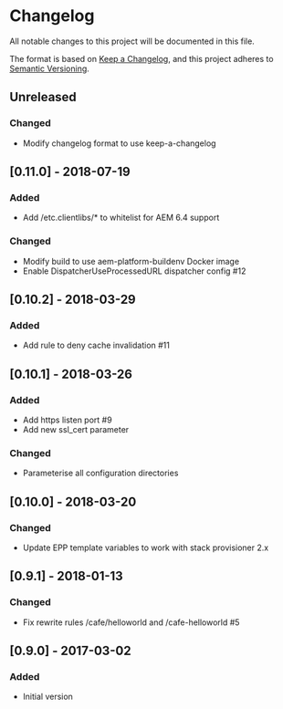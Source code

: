 
# Changelog
All notable changes to this project will be documented in this file.

The format is based on [Keep a Changelog](https://keepachangelog.com/en/1.0.0/),
and this project adheres to [Semantic Versioning](https://semver.org/spec/v2.0.0.html).

## Unreleased

### Changed
- Modify changelog format to use keep-a-changelog

## [0.11.0] - 2018-07-19

### Added
- Add /etc.clientlibs/* to whitelist for AEM 6.4 support

### Changed
- Modify build to use aem-platform-buildenv Docker image
- Enable DispatcherUseProcessedURL dispatcher config #12

## [0.10.2] - 2018-03-29

### Added
- Add rule to deny cache invalidation #11

## [0.10.1] - 2018-03-26

### Added
- Add https listen port #9
- Add new ssl_cert parameter

### Changed
- Parameterise all configuration directories

## [0.10.0] - 2018-03-20

### Changed
- Update EPP template variables to work with stack provisioner 2.x

## [0.9.1] - 2018-01-13

### Changed
- Fix rewrite rules /cafe/helloworld and /cafe-helloworld #5

## [0.9.0] - 2017-03-02

### Added
- Initial version

